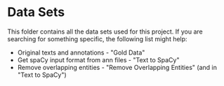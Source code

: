 # Data Sets
This folder contains all the data sets used for this project.
If you are searching for something specific, the following list might help:

* Original texts and annotations - "Gold Data"
* Get spaCy input format from ann files - "Text to SpaCy"
* Remove overlapping entities - "Remove Overlapping Entities" (and in "Text to SpaCy")
